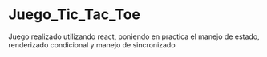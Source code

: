 # Juego_Tic_Tac_Toe
Juego realizado utilizando react, poniendo  en practica el manejo de estado, renderizado condicional y manejo de  sincronizado 
